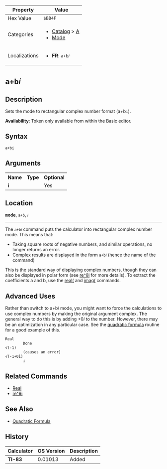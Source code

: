 | Property      | Value |
|---------------|-------|
| Hex Value     | `$BB4F`|
| Categories    | <ul><li>[Catalog](<../categories/Catalog.md>) > [A](<../categories/Catalog.md#A>)</li><li>[Mode](<../categories/Mode.md>)</li></ul> |
| Localizations | <ul><li><b>FR</b>: `a+b𝑖`</li></ul> |

# `a+b𝑖`

## Description
Sets the mode to rectangular complex number format (a+b`i`).


<b>Availability</b>: Token only available from within the Basic editor.

## Syntax
`a+bi`

## Arguments
<table>
<tr><th>Name</th><th>Type</th><th>Optional</th></tr>

<tr><td><b>i</b></td><td></td><td>Yes</td></tr>

</table>

## Location
<tt><kbd><b>mode</b></kbd></tt>, `a+b`, `𝑖`
<hr>

The `a+b𝑖` command puts the calculator into rectangular complex number mode. This means that:

*   Taking square roots of negative numbers, and similar operations, no longer returns an error.
*   Complex results are displayed in the form `a+b𝑖` (hence the name of the command)

This is the standard way of displaying complex numbers, though they can also be displayed in polar form (see [re^θi](/re-thetai) for more details). To extract the coefficients a and b, use the [real(](/real-func) and [imag(](/imag) commands.

## Advanced Uses

Rather than switch to a+b𝑖 mode, you might want to force the calculations to use complex numbers by making the original argument complex. The general way to do this is by adding +0𝑖 to the number. However, there may be an optimization in any particular case. See the [quadratic formula](/quadratic-formula) routine for a good example of this.

```ti-basic
Real
        Done
√(-1)    
        (causes an error)
√(-1+0i)        
        i
```

## Related Commands

*   [Real](/real-mode)
*   [re^θi](/re-thetai)

## See Also

*   [Quadratic Formula](/quadratic-formula)

## History
| Calculator | OS Version | Description |
|------------|------------|-------------|
| <b>TI-83</b> | 0.01013 | Added |


